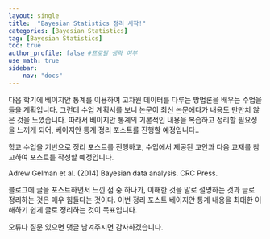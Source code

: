 ```yaml
---
layout: single
title:  "Bayesian Statistics 정리 시작!"
categories: [Bayesian Statistics]
tag: [Bayesian Statistics]
toc: true
author_profile: false #프로필 생략 여부
use_math: true
sidebar:
    nav: "docs"
---
```








다음 학기에 베이지안 통계를 이용하여 고차원 데이터를 다루는 방법론을 배우는 수업을 들을 계획입니다. 그런데 수업 계획서를 보니 논문이 최신 논문에다가 내용도 만만치 않은 것을 느꼈습니다. 따라서 베이지안 통계의 기본적인 내용을 복습하고 정리할 필요성을 느끼게 되어, 베이지안 통계 정리 포스트를 진행할 예정입니다..



학교 수업을 기반으로 정리 포스트를 진행하고, 수업에서 제공된 교안과 다음 교재를 참고하여 포스트를 작성할 예정입니다.



Adrew Gelman et al. (2014) Bayesian data analysis. CRC Press.



블로그에 글을 포스트하면서 느낀 점 중 하나가, 이해한 것을 말로 설명하는 것과 글로 정리하는 것은 매우 힘들다는 것이다. 이번 정리 포스트 베이지안 통계 내용을 최대한 이해하기 쉽게 글로 정리하는 것이 목표입니다. 



오류나 질문 있으면 댓글 남겨주시면 감사하겠습니다.



 